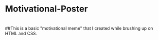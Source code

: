 # Motivational-Poster
#
##This is a basic "motivational meme" that I created while brushing up on HTML and CSS.

